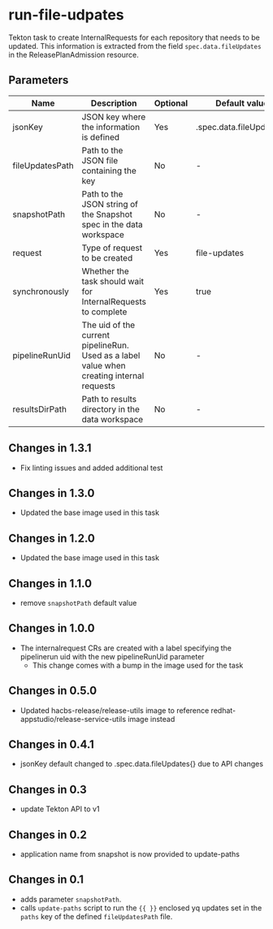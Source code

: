 # run-file-udpates

Tekton task to create InternalRequests for each repository that needs to be updated. This information is extracted from
the field `spec.data.fileUpdates` in the ReleasePlanAdmission resource.

## Parameters

| Name               | Description                                                                               | Optional | Default value            |
|--------------------|-------------------------------------------------------------------------------------------|----------|--------------------------|
| jsonKey            | JSON key where the information is defined                                                 | Yes      | .spec.data.fileUpdates[] |
| fileUpdatesPath    | Path to the JSON file containing the key                                                  | No       | -                        |
| snapshotPath       | Path to the JSON string of the Snapshot spec in the data workspace                        | No       | -                        |
| request            | Type of request to be created                                                             | Yes      | file-updates             |
| synchronously      | Whether the task should wait for InternalRequests to complete                             | Yes      | true                     |
| pipelineRunUid     | The uid of the current pipelineRun. Used as a label value when creating internal requests | No       | -                        |
| resultsDirPath     | Path to results directory in the data workspace                                           | No       | -                        |


## Changes in 1.3.1
* Fix linting issues and added additional test

## Changes in 1.3.0
* Updated the base image used in this task

## Changes in 1.2.0
* Updated the base image used in this task

## Changes in 1.1.0
* remove `snapshotPath` default value

## Changes in 1.0.0
* The internalrequest CRs are created with a label specifying the pipelinerun uid with the new pipelineRunUid parameter
  * This change comes with a bump in the image used for the task

## Changes in 0.5.0
* Updated hacbs-release/release-utils image to reference redhat-appstudio/release-service-utils image instead

## Changes in 0.4.1
* jsonKey default changed to .spec.data.fileUpdates{} due to API changes

## Changes in 0.3
* update Tekton API to v1

## Changes in 0.2
* application name from snapshot is now provided to update-paths

## Changes in 0.1
* adds parameter `snapshotPath`.
* calls `update-paths` script to run the `{{ }}` enclosed yq updates set in the `paths` key
  of the defined `fileUpdatesPath` file.
